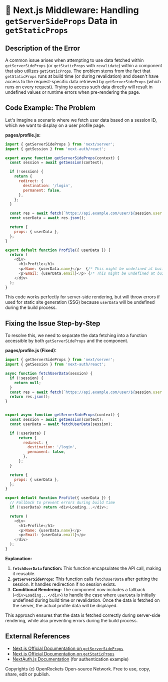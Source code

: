 # 🐞 Next.js Middleware: Handling `getServerSideProps` Data in `getStaticProps`


## Description of the Error

A common issue arises when attempting to use data fetched within `getServerSideProps` (or `getStaticProps` with `revalidate`) within a component that also utilizes `getStaticProps`.  The problem stems from the fact that `getStaticProps` runs at build time (or during revalidation) and doesn't have access to the request-specific data retrieved by `getServerSideProps` (which runs on every request).  Trying to access such data directly will result in undefined values or runtime errors when pre-rendering the page.


## Code Example: The Problem

Let's imagine a scenario where we fetch user data based on a session ID, which we want to display on a user profile page.

**pages/profile.js:**

```javascript
import { getServerSideProps } from 'next/server';
import { getSession } from 'next-auth/react';

export async function getServerSideProps(context) {
  const session = await getSession(context);

  if (!session) {
    return {
      redirect: {
        destination: '/login',
        permanent: false,
      },
    };
  }

  const res = await fetch(`https://api.example.com/user/${session.user.id}`);
  const userData = await res.json();

  return {
    props: { userData },
  };
}

export default function Profile({ userData }) {
  return (
    <div>
      <h1>Profile</h1>
      <p>Name: {userData.name}</p>  {/* This might be undefined at build time */}
      <p>Email: {userData.email}</p> {/* This might be undefined at build time */}
    </div>
  );
}
```

This code works perfectly for server-side rendering, but will throw errors if used for static site generation (SSG) because `userData` will be undefined during the build process.


## Fixing the Issue Step-by-Step

To resolve this, we need to separate the data fetching into a function accessible by both `getServerSideProps` and the component.

**pages/profile.js (Fixed):**

```javascript
import { getServerSideProps } from 'next/server';
import { getSession } from 'next-auth/react';

async function fetchUserData(session) {
  if (!session) {
    return null;
  }
  const res = await fetch(`https://api.example.com/user/${session.user.id}`);
  return res.json();
}


export async function getServerSideProps(context) {
  const session = await getSession(context);
  const userData = await fetchUserData(session);

  if (!userData) {
      return {
        redirect: {
          destination: '/login',
          permanent: false,
        },
      };
  }

  return {
    props: { userData },
  };
}

export default function Profile({ userData }) {
  // Fallback to prevent errors during build time
  if (!userData) return <div>Loading...</div>;

  return (
    <div>
      <h1>Profile</h1>
      <p>Name: {userData.name}</p>
      <p>Email: {userData.email}</p>
    </div>
  );
}
```

**Explanation:**

1. **`fetchUserData` function:** This function encapsulates the API call, making it reusable.
2. **`getServerSideProps`:**  This function calls `fetchUserData` after getting the session.  It handles redirection if no session exists.
3. **Conditional Rendering:** The component now includes a fallback (`<div>Loading...</div>`) to handle the case where `userData` is initially undefined during build time or revalidation.  Once the data is fetched on the server, the actual profile data will be displayed.

This approach ensures that the data is fetched correctly during server-side rendering, while also preventing errors during the build process.



## External References

* [Next.js Official Documentation on `getServerSideProps`](https://nextjs.org/docs/basic-features/data-fetching/getserversideprops)
* [Next.js Official Documentation on `getStaticProps`](https://nextjs.org/docs/basic-features/data-fetching/getstaticprops)
* [NextAuth.js Documentation](https://next-auth.js.org/) (for authentication example)


Copyrights (c) OpenRockets Open-source Network. Free to use, copy, share, edit or publish.

